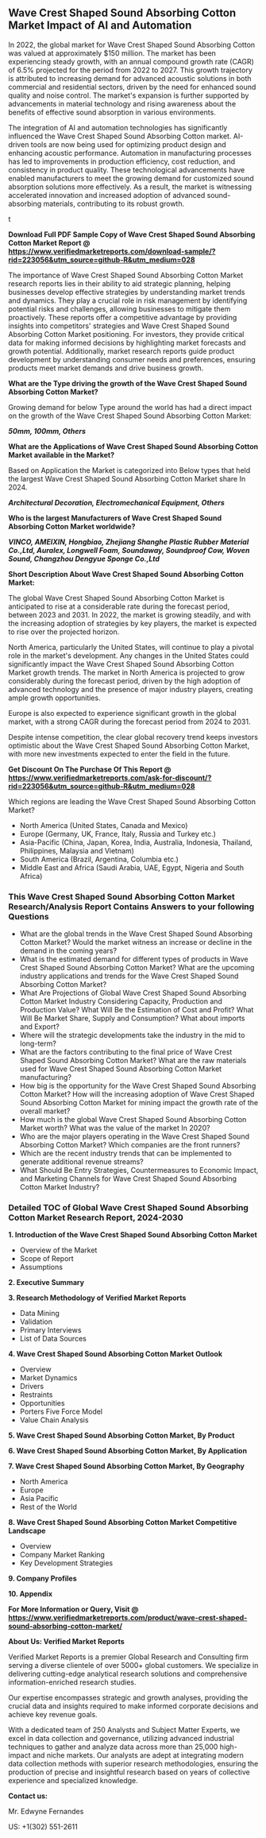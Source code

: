 <h2>Wave Crest Shaped Sound Absorbing Cotton Market Impact of AI and Automation</h2><p>In 2022, the global market for Wave Crest Shaped Sound Absorbing Cotton was valued at approximately $150 million. The market has been experiencing steady growth, with an annual compound growth rate (CAGR) of 6.5% projected for the period from 2022 to 2027. This growth trajectory is attributed to increasing demand for advanced acoustic solutions in both commercial and residential sectors, driven by the need for enhanced sound quality and noise control. The market's expansion is further supported by advancements in material technology and rising awareness about the benefits of effective sound absorption in various environments.</p><p>The integration of AI and automation technologies has significantly influenced the Wave Crest Shaped Sound Absorbing Cotton market. AI-driven tools are now being used for optimizing product design and enhancing acoustic performance. Automation in manufacturing processes has led to improvements in production efficiency, cost reduction, and consistency in product quality. These technological advancements have enabled manufacturers to meet the growing demand for customized sound absorption solutions more effectively. As a result, the market is witnessing accelerated innovation and increased adoption of advanced sound-absorbing materials, contributing to its robust growth.</p>t</p><p id="" class=""><strong>Download Full PDF Sample Copy of Wave Crest Shaped Sound Absorbing Cotton Market Report @ <a href="https://www.verifiedmarketreports.com/download-sample/?rid=223056&utm_source=github-R&utm_medium=028" target="_blank">https://www.verifiedmarketreports.com/download-sample/?rid=223056&utm_source=github-R&utm_medium=028</a></strong></p><p>The importance of&nbsp;Wave Crest Shaped Sound Absorbing Cotton Market research reports lies in their ability to aid strategic planning, helping businesses develop effective strategies by understanding market trends and dynamics. They play a crucial role in risk management by identifying potential risks and challenges, allowing businesses to mitigate them proactively. These reports offer a competitive advantage by providing insights into competitors' strategies and Wave Crest Shaped Sound Absorbing Cotton Market positioning. For investors, they provide critical data for making informed decisions by highlighting market forecasts and growth potential. Additionally, market research reports guide product development by understanding consumer needs and preferences, ensuring products meet market demands and drive business growth.</p><p><strong>What are the&nbsp;Type driving the growth of the Wave Crest Shaped Sound Absorbing Cotton Market?</strong></p><p id="" class="">Growing demand for below Type around the world has had a direct impact on the growth of the Wave Crest Shaped Sound Absorbing Cotton Market:</p><em><strong>50mm, 100mm, Others</strong></em></p><strong>What are the&nbsp;Applications&nbsp;of Wave Crest Shaped Sound Absorbing Cotton Market available in the Market?</strong></p><p id="" class="">Based on Application the Market is categorized into Below types that held the largest Wave Crest Shaped Sound Absorbing Cotton Market share In 2024.</p><em><strong>Architectural Decoration, Electromechanical Equipment, Others</strong></em></p><strong>Who is the largest Manufacturers of Wave Crest Shaped Sound Absorbing Cotton Market worldwide?</strong></p><p><em><strong>VINCO, AMEIXIN, Hongbiao, Zhejiang Shanghe Plastic Rubber Material Co.,Ltd, Auralex, Longwell Foam, Soundaway, Soundproof Cow, Woven Sound, Changzhou Dengyue Sponge Co.,Ltd</strong></em></p><p id="" class=""><strong>Short Description About Wave Crest Shaped Sound Absorbing Cotton Market:</strong></p><p>The global Wave Crest Shaped Sound Absorbing Cotton Market is anticipated to rise at a considerable rate during the forecast period, between 2023 and 2031. In 2022, the market is growing steadily, and with the increasing adoption of strategies by key players, the market is expected to rise over the projected horizon.</p><p>North America, particularly the United States, will continue to play a pivotal role in the market's development. Any changes in the United States could significantly impact the Wave Crest Shaped Sound Absorbing Cotton Market growth trends. The market in North America is projected to grow considerably during the forecast period, driven by the high adoption of advanced technology and the presence of major industry players, creating ample growth opportunities.</p><p>Europe is also expected to experience significant growth in the global market, with a strong CAGR during the forecast period from 2024 to 2031.</p><p>Despite intense competition, the clear global recovery trend keeps investors optimistic about the Wave Crest Shaped Sound Absorbing Cotton Market, with more new investments expected to enter the field in the future.</p><p id="" class=""><strong>Get Discount On The Purchase Of This Report @ <a href="https://www.verifiedmarketreports.com/ask-for-discount/?rid=223056&utm_source=github-R&utm_medium=028" target="_blank">https://www.verifiedmarketreports.com/ask-for-discount/?rid=223056&utm_source=github-R&utm_medium=028</a></strong></p>Which regions are leading the Wave Crest Shaped Sound Absorbing Cotton Market?</p><ul><li>North America (United States, Canada and Mexico)</li><li>Europe (Germany, UK, France, Italy, Russia and Turkey etc.)</li><li>Asia-Pacific (China, Japan, Korea, India, Australia, Indonesia, Thailand, Philippines, Malaysia and Vietnam)</li><li>South America (Brazil, Argentina, Columbia etc.)</li><li>Middle East and Africa (Saudi Arabia, UAE, Egypt, Nigeria and South Africa)</li></ul><h3 id="" class="">This Wave Crest Shaped Sound Absorbing Cotton Market Research/Analysis Report Contains Answers to your following Questions</h3><ul><li>What are the global trends in the Wave Crest Shaped Sound Absorbing Cotton Market? Would the market witness an increase or decline in the demand in the coming years?</li><li>What is the estimated demand for different types of products in Wave Crest Shaped Sound Absorbing Cotton Market? What are the upcoming industry applications and trends for the Wave Crest Shaped Sound Absorbing Cotton Market?</li><li>What Are Projections of Global Wave Crest Shaped Sound Absorbing Cotton Market Industry Considering Capacity, Production and Production Value? What Will Be the Estimation of Cost and Profit? What Will Be Market Share, Supply and Consumption? What about imports and Export?</li><li>Where will the strategic developments take the industry in the mid to long-term?</li><li>What are the factors contributing to the final price of Wave Crest Shaped Sound Absorbing Cotton Market? What are the raw materials used for Wave Crest Shaped Sound Absorbing Cotton Market manufacturing?</li><li>How big is the opportunity for the Wave Crest Shaped Sound Absorbing Cotton Market? How will the increasing adoption of Wave Crest Shaped Sound Absorbing Cotton Market for mining impact the growth rate of the overall market?</li><li>How much is the global Wave Crest Shaped Sound Absorbing Cotton Market worth? What was the value of the market In 2020?</li><li>Who are the major players operating in the Wave Crest Shaped Sound Absorbing Cotton Market? Which companies are the front runners?</li><li>Which are the recent industry trends that can be implemented to generate additional revenue streams?</li><li>What Should Be Entry Strategies, Countermeasures to Economic Impact, and Marketing Channels for Wave Crest Shaped Sound Absorbing Cotton Market Industry?</li></ul><h3 id="" class="">Detailed TOC of Global Wave Crest Shaped Sound Absorbing Cotton Market Research Report, 2024-2030</h3><p id="" class=""><strong>1. Introduction of the Wave Crest Shaped Sound Absorbing Cotton Market</strong></p><ul><li>Overview of the Market</li><li>Scope of Report</li><li>Assumptions</li></ul><p id="" class=""><strong>2. Executive Summary</strong></p><p id="" class=""><strong>3. Research Methodology of Verified Market Reports</strong></p><ul><li>Data Mining</li><li>Validation</li><li>Primary Interviews</li><li>List of Data Sources</li></ul><p id="" class=""><strong>4. Wave Crest Shaped Sound Absorbing Cotton Market Outlook</strong></p><ul><li>Overview</li><li>Market Dynamics</li><li>Drivers</li><li>Restraints</li><li>Opportunities</li><li>Porters Five Force Model</li><li>Value Chain Analysis</li></ul><p id="" class=""><strong>5. Wave Crest Shaped Sound Absorbing Cotton Market, By Product</strong></p><p id="" class=""><strong>6. Wave Crest Shaped Sound Absorbing Cotton Market, By Application</strong></p><p id="" class=""><strong>7. Wave Crest Shaped Sound Absorbing Cotton Market, By Geography</strong></p><ul><li>North America</li><li>Europe</li><li>Asia Pacific</li><li>Rest of the World</li></ul><p id="" class=""><strong>8. Wave Crest Shaped Sound Absorbing Cotton Market Competitive Landscape</strong></p><ul><li>Overview</li><li>Company Market Ranking</li><li>Key Development Strategies</li></ul><p id="" class=""><strong>9. Company Profiles</strong></p><p id="" class=""><strong>10. Appendix</strong></p><p id="" class=""><strong>For More Information or Query, Visit @ <a href="https://www.verifiedmarketreports.com/product/wave-crest-shaped-sound-absorbing-cotton-market/" target="_blank">https://www.verifiedmarketreports.com/product/wave-crest-shaped-sound-absorbing-cotton-market/</a></strong></p><p id="" class=""><strong>About Us: Verified Market Reports</strong></p><p id="" class="">Verified Market Reports is a premier Global Research and Consulting firm serving a diverse clientele of over 5000+ global customers. We specialize in delivering cutting-edge analytical research solutions and comprehensive information-enriched research studies.</p><p id="" class="">Our expertise encompasses strategic and growth analyses, providing the crucial data and insights required to make informed corporate decisions and achieve key revenue goals.</p><p id="" class="">With a dedicated team of 250 Analysts and Subject Matter Experts, we excel in data collection and governance, utilizing advanced industrial techniques to gather and analyze data across more than 25,000 high-impact and niche markets. Our analysts are adept at integrating modern data collection methods with superior research methodologies, ensuring the production of precise and insightful research based on years of collective experience and specialized knowledge.</p><p id="" class=""><strong>Contact us:</strong></p><p id="" class="">Mr. Edwyne Fernandes</p><p id="" class="">US: +1(302) 551-2611</p>
